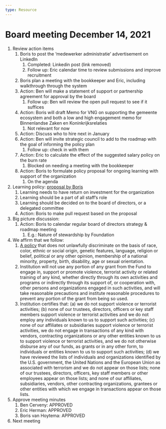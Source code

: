 ```yaml
---
type: Resource
---
```


# Board meeting December 14, 2021

1. Review action items
    1. Boris to post the ‘medewerker administratie’ advertisement on LinkedIn
        1. Completed: Linkedin post (link removed)
        2. Follow up: Eric calendar time to review submissions and improve recruitment
    2. Boris plan a meeting with the bookkeeper and Eric, including walkthrough through the system
    3. Action: Ben will make a statement of support or partnership agreement for approval by the board
        1. Follow up: Ben will review the open pull request to see if it suffices
    4. Action: Boris will draft Memo for VNG on supporting the gemeente ecosystem and both a low and high engagement memo for Binnenlandse Zaken en Koninkrijksrelaties
        1. Not relevant for now
    5. Action: Discuss who to hire next in January
    6. Action: Ben will invite strategic council to add to the roadmap with the goal of informing the policy plan
        1. Follow up: check in with them
    7. Action: Eric to calculate the effect of the suggested salary policy on the burn rate
        1. Blocked on needing a meeting with the bookkeeper
    8. Action: Boris to formulate policy proposal for ongoing learning with support of the organization
        1. On the agenda
2. Learning policy: [proposal by Boris](../../activities/staff-information/request-professional-development.md)
    1. Learning needs to have return on investment for the organization
    2. Learning should be a part of all staff’s role
    3. Learning should be decided on to the board of directors, or a delegated committee
    4. Action: Boris to make pull request based on the proposal
3. Big picture discussion:
    1. Action: Boris to calendar regular board of directors strategy & roadmap meeting
        1. E.g.: Nature of stewardship by Foundation
4. We affirm that we follow:
    1. [A policy](https://ec.europa.eu/info/aid-development-cooperation-fundamental-rights/your-rights-eu/know-your-rights/equality/non-discrimination_en) that does not unlawfully discriminate on the basis of race, color, ethnic or social origin, genetic features, language, religion or belief, political or any other opinion, membership of a national minority, property, birth, disability, age or sexual orientation.
    2. Institution will not use any portion of any grant from the Fund to engage in, support or promote violence, terrorist activity or related training of any kind, whether directly through its own activities and programs or indirectly through its support of, or cooperation with, other persons and organizations engaged in such activities, and will take reasonable precautions and institute reasonable procedures to prevent any portion of the grant from being so used.
    3. Institution certifies that: (a) we do not support violence or terrorist activities; (b) none of our trustees, directors, officers or key staff members support violence or terrorist activities and we do not employ any individuals known to us to support such activities; (c) none of our affiliates or subsidiaries support violence or terrorist activities, we do not engage in transactions of any kind with vendors, contracting organizations or any other entities known to us to support violence or terrorist activities, and we do not otherwise disburse any of our funds, as grants or in any other form, to individuals or entities known to us to support such activities; (d) we have reviewed the lists of individuals and organizations identified by the U.S. government, the United Nations and the European Union as associated with terrorism and we do not appear on those lists; none of our trustees, directors, officers, key staff members or other employees appear on those lists; and none of our affiliates, subsidiaries, vendors, other contracting organizations, grantees or other entities with which we engage in transactions appear on those lists.
5. Approve meeting minutes
    1. Ben Cerveny: APPROVED
    2. Eric Herman: APPROVED
    3. Boris van Hoytema: APPROVED
6. Next meeting
